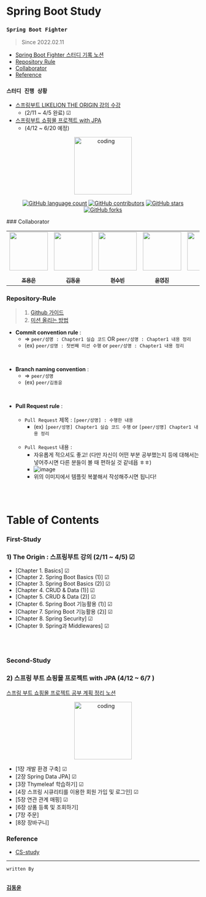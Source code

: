 # Spring Boot Study
### `Spring Boot Fighter`
> Since 2022.02.11
  - <a href="https://www.notion.so/Peer-Group-2-4f767d2bb511429db7b2bb4fd8c94055">Spring Boot Fighter 스터디 기록 노션</a>
  - [Repository Rule](#repository-rule)
  - [Collaborator](#collaborator)
  - [Reference](#reference)

### `스터디 진행 상황`
- [스프링부트 LIKELION THE ORIGIN 강의 수강](#first-study)
  - (2/11 ~ 4/5 완료) ☑
- [스프링부트 쇼핑몰 프로젝트 with JPA](#second-study)
  - (4/12 ~ 6/20 예정)
  
<p align="center">
  <img src="https://blog.kakaocdn.net/dn/bTUS0r/btqCtYkkVjX/d3KozubgCSWLv1X9V5lbY1/img.png" alt="coding" width="150px" />
</p>
<p align="center">
	<a href="https://github.com/PeerGroup-JavaSpringBoot/SpringBootStudy/search?l=TSX&type=code"><img alt="GitHub language count" src="https://img.shields.io/github/languages/count/PeerGroup-JavaSpringBoot/SpringBootStudy"></a>
	<a href="https://github.com/PeerGroup-JavaSpringBoot/SpringBootStudy/graphs/contributors"><img alt="GitHub contributors" src="https://img.shields.io/github/contributors/PeerGroup-JavaSpringBoot/SpringBootStudy?color=success"></a>
	<a href="https://github.com/PeerGroup-JavaSpringBoot/SpringBootStudy/stargazers"><img alt="GitHub stars" src="https://img.shields.io/github/stars/PeerGroup-JavaSpringBoot/SpringBootStudy"></a>
	<a href="https://github.com/PeerGroup-JavaSpringBoot/SpringBootStudy/network"><img alt="GitHub forks" src="https://img.shields.io/github/forks/PeerGroup-JavaSpringBoot/SpringBootStudy"></a>

</p>
### Collaborator

<p align="center">
  
<table align="center" >
   <tr>
        <td align="center"><a href="https://github.com/gdakate"><img src="https://github.com/gdakate.png" width="100px;" alt=""/><br /><sub><b><br/>조용은</b></sub></a></td>
<td align="center"><a href="https://github.com/myway00"><img src="https://github.com/myway00.png" width="100px;" alt=""/><br /><sub><b><br/>김동윤</b></sub></a></td>
<td align="center"><a href="https://github.com/Subinhyun"><img src="https://github.com/Subinhyun.png" width="100px;" alt=""/><br /><sub><b><br/>현수빈</b></sub></a></td>
        <td align="center"><a href="https://github.com/yoon-youngjin"><img src="https://github.com/yoon-youngjin.png" width="100px;" alt=""/><br /><sub><b><br/>윤영진</b></sub></a></td>
        <td align="center"><a href="https://github.com/LeeJin0527"><img src="https://github.com/LeeJin0527.png" width="100px;" alt=""/><br /><sub><b><br/>이진</b></sub></a></td>
        <td align="center"><a href="https://github.com/hehahihang"><img src="https://github.com/hehahihang.png" width="100px;" alt=""/><br /><sub><b><br/>정광수</b></sub></a></td>
   </tr>
</table>

</p>

### Repository-Rule

> 1) [Github 가이드](https://www.notion.so/Github-Study-2bac0600e75d477e828e96ab319f0247)<br>
> 2) [미션 올리는 방법](https://www.notion.so/Mission-63c14f867c6a4a5583f143a9472255f7)

- **Commit convention rule** : <br>
   - => `peer/성명 : Chapter1 실습 코드` OR  `peer/성명 : Chapter1 내용 정리`
   - (ex) `peer/성명 : 첫번째 미션 수행` or `peer/성명 : Chapter1 내용 정리`
   
 <br>
 
- **Branch naming convention** : <br>
   - => `peer/성명` 
   - (ex) `peer/김동윤`
 <br> 


- **Pull Request rule** : <br>
    <br>
   - `Pull Request` 제목 : `[peer/성명] : 수행한 내용`
      - (ex) `[peer/성명] Chapter1 실습 코드 수행` or `[peer/성명] Chapter1 내용 정리`<br><br>
   - `Pull Request` 내용 : 
      - 자유롭게 적으셔도 좋고! (다만 자신이 어떤 부분 공부했는지 등에 대해서는 넣어주시면 다른 분들이 볼 때 편하실 것 같네욥 ㅎㅎ)
      - ![image](https://user-images.githubusercontent.com/76711238/153603767-44a0b735-dd9f-4398-ba7c-b94a9a793196.png)<br>
      - 위의 이미지에서 템플릿 복붙해서 작성해주시면 됩니다!

 <br> <br>

# Table of Contents
### First-Study
### 1) The Origin : 스프링부트 강의 (2/11 ~ 4/5) ☑
- [Chapter 1. Basics] ☑
- [Chapter 2. Spring Boot Basics (1)] ☑
- [Chapter 3. Spring Boot Basics (2)] ☑
- [Chapter 4. CRUD & Data (1)] ☑
- [Chapter 5. CRUD & Data (2)] ☑
- [Chapter 6. Spring Boot 기능활용 (1)] ☑
- [Chapter 7. Spring Boot 기능활용 (2)] ☑
- [Chapter 8. Spring Security] ☑
- [Chapter 9. Spring과 Middlewares] ☑

<br><br>
### Second-Study
### 2) 스프링 부트 쇼핑몰 프로젝트 with JPA (4/12 ~ 6/7 )
<a href="https://www.notion.so/10-4-12-25255aad8c0f432fa439dd34a6186ce2">스프링 부트 쇼핑몰 프로젝트 공부 계획 정리 노션</a>
<p align="center">
   <img src="https://user-images.githubusercontent.com/76711238/162882556-6179c0b7-00a4-4164-ab62-b12b34fd3046.png" alt="coding" width="150px" />
</p>

- [1장 개발 환경 구축] ☑
- [2장 Spring Data JPA] ☑
- [3장 Thymeleaf 학습하기] ☑
- [4장 스프링 시큐리티를 이용한 회원 가입 및 로그인] ☑
- [5장 연관 관계 매핑] ☑
- [6장 상품 등록 및 조회하기]
- [7장 주문]
- [8장 장바구니]



### Reference

- [CS-study](https://github.com/Seogeurim/CS-study#repository-rule)

______________________________________________________________________________________________________________________________________________________
`written By `
 <td align="center"><a href="https://github.com/myway00"<sub><b><br/>김동윤</b></sub></a></td>
